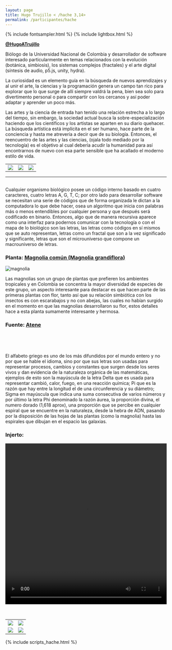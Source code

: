 ```yaml
---
layout: page
title: Hugo Trujillo < /hache 3,14>
permalink: /participantes/hache
---
```

{% include fontsampler.html %}
{% include lightbox.html %}

**[@HugoATrujillo](https://twitter.com/HugoATrujillo)**

Biólogo de la Universidad Nacional de Colombia y desarrollador de software interesado particularmente en temas relacionados con la evolución (botánica, simbiosis), los sistemas complejos (fractales) y el arte digital (síntesis de audio, p5.js, unity, hydra). 

La curiosidad es un elemento guía en la búsqueda de nuevos aprendizajes y al unir el arte, la ciencias y la programación genera un campo tan rico para explorar que lo que surge de allí siempre valdrá la pena, bien sea solo para divertimento personal o para compartir con los cercanos y así poder adaptar y aprender un poco más.

Las artes y la ciencia de entrada han tenido una relación estrecha a lo largo del tiempo, sin embargo, la sociedad actual busca la sobre-especialización haciendo que los científicos y los artistas se aparten en su diario quehacer. La búsqueda artística está implícita en el ser humano, hace parte de la conciencia y hasta me atrevería a decir que de su biología. Entonces, el reencuentro de las artes y las ciencias, (ojala todo mediado por la tecnología) es el objetivo al cual debería acudir la humanidad para así encontrarnos de nuevo con esa parte sensible que ha acallado el moderno estilo de vida.

<div class="gallery_1">
  <table>
    <tbody>
      <tr>
        <td>
          <a href="/injertos/participantes/assets_hache/hache_1.jpg">
            <img src="/injertos/participantes/assets_hache/hache_1.jpg">
          </a>
        </td>
        <td>
          <a href="/injertos/participantes/assets_hache/hache_2.jpg">
            <img src="/injertos/participantes/assets_hache/hache_2.jpg">
          </a>
        </td>
        <td>
          <a href="/injertos/participantes/assets_hache/hache_3.jpg">
            <img src="/injertos/participantes/assets_hache/hache_3.jpg">
          </a>
        </td>
      </tr>
    </tbody>
  </table>
</div>

---
## </Injertos>

Cualquier organismo biológico posee un código interno basado en cuatro caracteres, cuatro letras A, G, T, C; por otro lado para desarrollar software se necesitan una serie de códigos que de forma organizada le dictan a la computadora lo que debe hacer, osea un algoritmo que inicia con palabras más o menos entendibles por cualquier persona y que después será codificado en binario. Entonces, algo que de manera recursiva aparece como una interfaz para podernos comunicar con la tecnología o con el mapa de lo biológico son las letras, las letras como códigos en sí mismos que se auto representan, letras como un fractal que son a la vez significado y significante, letras que son el microuniverso que compone un macrouniverso de letras.

### Planta: [Magnolia común (Magnolia grandiflora)](https://colombia.inaturalist.org/taxa/83074-Magnolia-grandiflora)

![magnolia](/injertos/participantes/assets_hache/magnolia_original.png)

Las magnolias son un grupo de plantas que prefieren los ambientes tropicales y en Colombia se concentra la mayor diversidad de especies de este grupo, un aspecto interesante para destacar es que hacen parte de las primeras plantas con flor, tanto así que su relación simbiótica con los insectos es con escarabajos y no con abejas, las cuales no habían surgido en el momento en que las magnolias desarrollaron su flor, estos detalles hace a esta planta sumamente interesante y hermosa.

### Fuente: [Atene](https://www.dafont.com/es/atene.font)

&nbsp;

<div id="font_sampler"></div>

&nbsp;

El alfabeto griego es uno de los más difundidos por el mundo entero y no por que se hable el idioma, sino por que sus letras son usadas para representar procesos, cambios y constantes que surgen desde los seres vivos y dan evidencia de la naturaleza orgánica de las matemáticas, ejemplos de esto son la mayúscula de la letra Delta que es usada para representar cambió, calor, fuego, en una reacción química; Pi que es la razón que hay entre la longitud el de una circunferencia y su diámetro; Sigma en mayúscula que indica una suma consecutiva de varios números y por último la letra Phi denominado la razón áurea, la proporción divina, el numero dorado (1,618 aprox), una proporción que se percibe en cualquier espiral que se encuentre en la naturaleza, desde la hebra de ADN, pasando por la disposición de las hojas de las plantas (como la magnolia) hasta las espirales que dibujan en el espacio las galaxias.

### Injerto:

<div style="text-align:center; max-width:100%;">
  <video width="100%" height="500" controls loop>
    <source src="/injertos/participantes/assets_hache/magnolia_phi.mp4" type="video/mp4"/>
  </video>
</div>

&nbsp;

<div class="gallery_2">
  <table>
    <tbody>
      <tr>
        <td>
          <a href="/injertos/participantes/assets_hache/magnolia_delta_10.png">
            <img src="/injertos/participantes/assets_hache/magnolia_delta_10.png">
          </a>
        </td>
        <td>
          <a href="/injertos/participantes/assets_hache/magnolia_pi_10.png">
            <img src="/injertos/participantes/assets_hache/magnolia_pi_10.png">
          </a>
        </td>
      </tr>
      <tr>
        <td>
          <a href="/injertos/participantes/assets_hache/magnolia_phi_10.png">
            <img src="/injertos/participantes/assets_hache/magnolia_phi_10.png">
          </a>
        </td>
        <td>
          <a href="/injertos/participantes/assets_hache/magnolia_sigma_10.png">
            <img src="/injertos/participantes/assets_hache/magnolia_sigma_10.png">
          </a>
        </td>
      </tr>
    </tbody>
  </table>
</div>

{% include scripts_hache.html %}